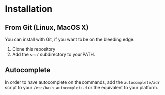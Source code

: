 Installation
============

From Git (Linux, MacOS X)
-------------------------

You can install with Git, if you want to be on the bleeding edge:

1. Clone this repository
2. Add the `src/` subdirectory to your PATH.

Autocomplete
----------
In order to have autocomplete on the commands, add the `autocomplete/adr` script to your `/etc/bash_autocomplete.d` or the equivalent to your platform.
